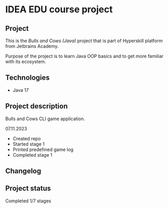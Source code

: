 # IDEA EDU course project

## Project
This is the *Bulls and Cows (Java)* project that is part of Hyperskill platform from Jetbrains Academy.

Purpose of the project is to learn Java OOP basics and to get more familiar with its ecosystem.

## Technologies

- Java 17

## Project description
Bulls and Cows CLI game application.

07.11.2023
- Created repo
- Started stage 1
- Printed predefined game log
- Completed stage 1

## Changelog

## Project status

Completed 1/7 stages
